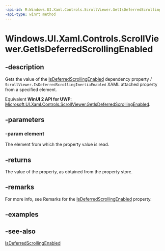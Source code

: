 ```yaml
---
-api-id: M:Windows.UI.Xaml.Controls.ScrollViewer.GetIsDeferredScrollingEnabled(Windows.UI.Xaml.DependencyObject)
-api-type: winrt method
---
```


<!-- Method syntax
public bool GetIsDeferredScrollingEnabled(Windows.UI.Xaml.DependencyObject element)
-->

# Windows.UI.Xaml.Controls.ScrollViewer.GetIsDeferredScrollingEnabled

## -description
Gets the value of the [IsDeferredScrollingEnabled](scrollviewer_isdeferredscrollingenabled.md) dependency property / `ScrollViewer.IsDeferredScrollingInertiaEnabled` XAML attached property from a specified element.

Equivalent **WinUI 2 API for UWP**: [Microsoft.UI.Xaml.Controls.ScrollViewer.GetIsDeferredScrollingEnabled](/windows/winui/api/microsoft.ui.xaml.controls.scrollviewer.getisdeferredscrollingenabled).

## -parameters
### -param element
The element from which the property value is read.

## -returns
The value of the property, as obtained from the property store.

## -remarks
For more info, see Remarks for the [IsDeferredScrollingEnabled](scrollviewer_isdeferredscrollingenabled.md) property.

## -examples

## -see-also
[IsDeferredScrollingEnabled](scrollviewer_isdeferredscrollingenabled.md)
